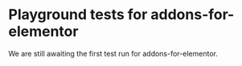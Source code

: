 # Playground tests for addons-for-elementor
We are still awaiting the first test run for addons-for-elementor.
